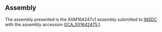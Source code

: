 

Assembly
--------

The assembly presented is the ASM164247v1 assembly submitted to
[INSDC](http://www.insdc.org) with the assembly accession
[GCA\_001642475.1](http://www.ebi.ac.uk/ena/data/view/GCA_001642475.1).
